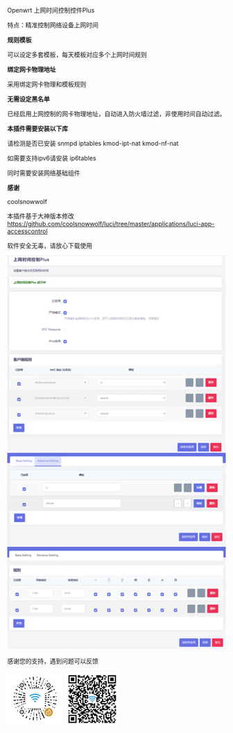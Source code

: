 Openwrt 上网时间控制控件Plus

特点：精准控制网络设备上网时间

**规则模板**

可以设定多套模板，每天模板对应多个上网时间规则

**绑定网卡物理地址**

采用绑定网卡物理和模板规则

**无需设定黑名单**

已经启用上网控制的网卡物理地址，自动进入防火墙过滤，非使用时间自动过滤。

**本插件需要安装以下库**

请检测是否已安装 snmpd iptables kmod-ipt-nat kmod-nf-nat

如需要支持ipv6请安装 ip6tables

同时需要安装网络基础组件

**感谢**

coolsnowwolf

本插件基于大神版本修改
https://github.com/coolsnowwolf/luci/tree/master/applications/luci-app-accesscontrol

软件安全无毒，请放心下载使用

![](./images/20220427153155.png)
![](./images/20220427153150.png)
![](./images/20220427153138.png)

感谢您的支持，遇到问题可以反馈

<img height="128" src="./images/zanwechat.png" width="128"/>
<img height="128" src="./images/zanali.png" width="128"/>
